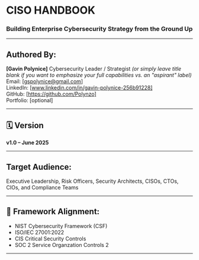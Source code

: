 # CISO HANDBOOK

### Building Enterprise Cybersecurity Strategy from the Ground Up

---

##  Authored By:
**[Gavin Polynice]** Cybersecurity Leader / Strategist  *(or simply leave title blank if you want to emphasize your full capabilities vs. an "aspirant" label)*
Email: [gspolynice@gmail.com]  
LinkedIn: [www.linkedin.com/in/gavin-polynice-256b91228]  
GitHub: [https://github.com/Polynzo]  
Portfolio: [optional]

---

## 🗓️ Version
**v1.0 – June 2025**

---

##  Target Audience:
Executive Leadership, Risk Officers, Security Architects, CISOs, CTOs, CIOs, and Compliance Teams

---

## 🧭 Framework Alignment:
- NIST Cybersecurity Framework (CSF)
- ISO/IEC 27001:2022
- CIS Critical Security Controls
- SOC 2 Service Organzation Controls 2
---
